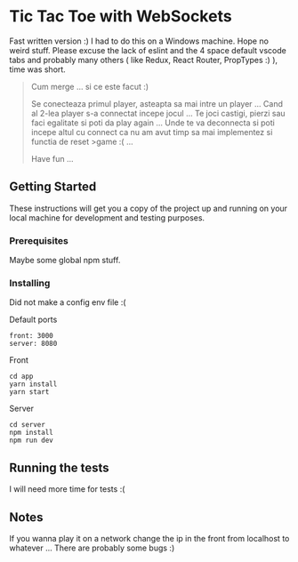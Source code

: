 # Tic Tac Toe with WebSockets

Fast written version :)
I had to do this on a Windows machine. Hope no weird stuff.
Please excuse the lack of eslint and the 4 space default vscode tabs and probably many others ( like Redux, React Router, PropTypes :) ), time was short.

>
>Cum merge ... si ce este facut :)
>
>Se conecteaza primul player, asteapta sa mai intre un player ...
>Cand al 2-lea player s-a connectat incepe jocul ...
>Te joci castigi, pierzi sau faci egalitate si poti da play again ...
>Unde te va deconnecta si poti incepe altul cu connect ca nu am avut timp sa mai implementez si functia de reset >game :( ...
>
>
>Have fun ...

## Getting Started

These instructions will get you a copy of the project up and running on your local machine for development and testing purposes.

### Prerequisites

Maybe some global npm stuff.

### Installing

Did not make a config env file :(

Default ports
```
front: 3000
server: 8080
```

Front

```
cd app
yarn install
yarn start
```

Server

```
cd server
npm install
npm run dev
```

## Running the tests

I will need more time for tests :(

## Notes

If you wanna play it on a network change the ip in the front from localhost to whatever ...
There are probably some bugs :)


